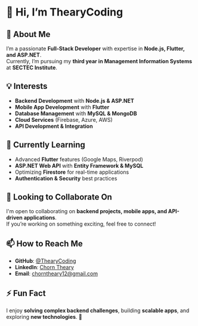 # 👋 Hi, I’m ThearyCoding  

## 🚀 About Me  
I’m a passionate **Full-Stack Developer** with expertise in **Node.js, Flutter, and ASP.NET**.  
Currently, I’m pursuing my **third year in Management Information Systems** at **SECTEC Institute**.  

## 💡 Interests  
- **Backend Development** with **Node.js & ASP.NET**  
- **Mobile App Development** with **Flutter**  
- **Database Management** with **MySQL & MongoDB**  
- **Cloud Services** (Firebase, Azure, AWS)  
- **API Development & Integration**  

## 🌱 Currently Learning  
- Advanced **Flutter** features (Google Maps, Riverpod)  
- **ASP.NET Web API** with **Entity Framework & MySQL**  
- Optimizing **Firestore** for real-time applications  
- **Authentication & Security** best practices  

## 💞️ Looking to Collaborate On  
I'm open to collaborating on **backend projects, mobile apps, and API-driven applications**.  
If you’re working on something exciting, feel free to connect!  

## 📫 How to Reach Me  
- **GitHub**: [@ThearyCoding](https://github.com/ThearyCoding)  
- **LinkedIn**: [Chorn Theary](https://www.linkedin.com/in/chorn-theary-22b191332)  
- **Email**: [chorntheary12@gmail.com](mailto:chorntheary12@gmail.com)  

## ⚡ Fun Fact  
I enjoy **solving complex backend challenges**, building **scalable apps**, and exploring **new technologies**. 🚀  
